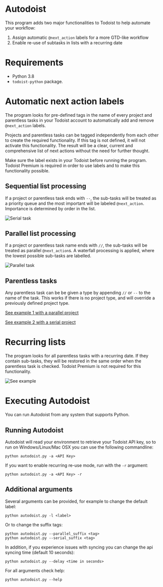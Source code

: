 Autodoist
==========

This program adds two major functionalities to Todoist to help automate your workflow:

1) Assign automatic `@next_action` labels for a more GTD-like workflow
2) Enable re-use of subtasks in lists with a recurring date

Requirements
============

* Python 3.8
* ```todoist-python``` package.

Automatic next action labels
=====================

The program looks for pre-defined tags in the name of every project and parentless tasks in your Todoist account to automatically add and remove `@next_action` labels. 

Projects and parentless tasks can be tagged independently from each other to create the required functionality. If this tag is not defined, it will not activate this functionality. The result will be a clear, current and comprehensive list of next actions without the need for further thought.

Make sure the label exists in your Todoist before running the program. Todoist Premium is required in order to use labels and to make this functionality possible.

Sequential list processing
--------------------------
If a project or parentless task ends with `--`, the sub-tasks will be treated as a priority queue and the most important will be labeled `@next_action`. Importance is determined by order in the list.

![Serial task](https://i.imgur.com/SUkhPiE.gif)

Parallel list processing
------------------------
If a project or parentless task name ends with `//`, the sub-tasks will be treated as parallel `@next_action`s.
A waterfall processing is applied, where the lowest possible sub-tasks are labelled.

![Parallel task](https://i.imgur.com/NPTLQ8B.gif)

Parentless tasks
------------------------
Any parentless task can be be given a type by appending `//` or `--` to the name of the task. This works if there is no project type, and will override a previously defined project type.

[See example 1 with a parallel project](https://i.imgur.com/d9Qfq0v.gif)

[See example 2 with a serial project](https://i.imgur.com/JfaAOzZ.gif)

Recurring lists
====================

The program looks for all parentless tasks with a recurring date. If they contain sub-tasks, they will be restored in the same order when the parentless task is checked. Todoist Premium is not required for this functionality.

![See example](https://i.imgur.com/WKKd14o.gif)


Executing Autodoist
====================

You can run Autodoist from any system that supports Python.

Running Autodoist
------------------

Autodoist will read your environment to retrieve your Todoist API key, so to run on Windows/Linux/Mac OSX you can use the following commandline:

    python autodoist.py -a <API Key>
    
If you want to enable recurring re-use mode, run with the `-r` argument:

    python autodoist.py -a <API Key> -r
    
Additional arguments
------------------

Several arguments can be provided, for example to change the default label:

    python autodoist.py -l <label>

Or to change the suffix tags:

    python autodoist.py --parallel_suffix <tag>
    python autodoist.py --serial_suffix <tag>

In addition, if you experience issues with syncing you can change the api syncing time (default 10 seconds):
    
    python autodoist.py --delay <time in seconds>

For all arguments check help:

    python autodoist.py --help
